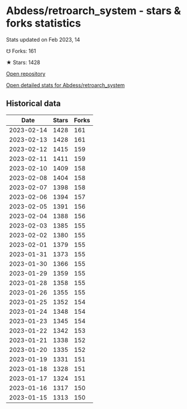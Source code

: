 # Abdess/retroarch_system - stars & forks statistics

Stats updated on Feb 2023, 14

☋ Forks: 161

★ Stars: 1428

[Open repository](https://github.com/Abdess/retroarch_system)

[Open detailed stats for Abdess/retroarch_system](https://reviewgithub.com/rep/Abdess/retroarch_system)

## Historical data
| Date | Stars | Forks |
|------|-------|-------|
| 2023-02-14 | 1428 | 161 | 
| 2023-02-13 | 1428 | 161 | 
| 2023-02-12 | 1415 | 159 | 
| 2023-02-11 | 1411 | 159 | 
| 2023-02-10 | 1409 | 158 | 
| 2023-02-08 | 1404 | 158 | 
| 2023-02-07 | 1398 | 158 | 
| 2023-02-06 | 1394 | 157 | 
| 2023-02-05 | 1391 | 156 | 
| 2023-02-04 | 1388 | 156 | 
| 2023-02-03 | 1385 | 155 | 
| 2023-02-02 | 1380 | 155 | 
| 2023-02-01 | 1379 | 155 | 
| 2023-01-31 | 1373 | 155 | 
| 2023-01-30 | 1366 | 155 | 
| 2023-01-29 | 1359 | 155 | 
| 2023-01-28 | 1358 | 155 | 
| 2023-01-26 | 1355 | 155 | 
| 2023-01-25 | 1352 | 154 | 
| 2023-01-24 | 1348 | 154 | 
| 2023-01-23 | 1345 | 154 | 
| 2023-01-22 | 1342 | 153 | 
| 2023-01-21 | 1338 | 152 | 
| 2023-01-20 | 1335 | 152 | 
| 2023-01-19 | 1331 | 151 | 
| 2023-01-18 | 1328 | 151 | 
| 2023-01-17 | 1324 | 151 | 
| 2023-01-16 | 1317 | 150 | 
| 2023-01-15 | 1313 | 150 | 

